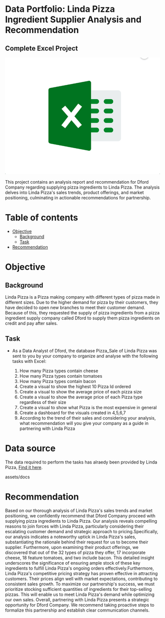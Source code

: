 # Data Portfolio: Linda Pizza Ingredient Supplier Analysis and Recommendation

## Complete Excel Project 

![excel_to_powerbi_animated-diagram](assets/images/excel-icons-animation.gif)

This project contains an analysis report and recommendation for Dford Company regarding supplying pizza ingredients to Linda Pizza. The analysis delves into Linda Pizza's sales trends, product offerings, and market positioning, culminating in actionable recommendations for partnership.

# Table of contents
- [Objective](#objective)
  - [Background](#background)
  - [Task](#task)
- [Recommendation](#recommendation)


# Objective

## Background 

Linda Pizza is a Pizza making company with different types of pizza made in different sizes.
Due to the higher demand for pizza by their customers, they have decided to open new 
branches to meet their customer demand. Because of this, they requested the supply of pizza 
ingredients from a pizza ingredient supply company called Dford to supply them pizza 
ingredients on credit and pay after sales.

## Task

* As a Data Analyst of Dford, the database Pizza_Sale of Linda Pizza was sent to you by your 
company to organize and analyse with the following tasks with Excel:

   1. How many Pizza types contain cheese
   2. How many Pizza types contain tomatoes
   3. How many Pizza types contain bacon
   4. Create a visual to show the highest 10 Pizza Id ordered
   5. Create a visual to show the average price of each pizza size
   6. Create a visual to show the average price of each Pizza type regardless of their size
   7. Create a visual to show what Pizza is the most expensive in general
   8. Create a dashboard for the visuals created in 4,5,6,7
   9. According to the trend of their sales and considering your analysis, what recommendation will you give your company as a guide in partnering with Linda Pizza
 
# Data source

The data required to perform the tasks has alraedy been provided by Linda Pizza, [Find it here](https://github.com/EthelChila01/Dford-Analysis/assets/docs).


assets/docs

# Recommendation
Based on our thorough analysis of Linda Pizza's sales trends and market positioning, we confidently recommend that Dford Company proceed with supplying pizza ingredients to Linda Pizza. Our analysis reveals compelling reasons to join forces with Linda Pizza, particularly considering their escalating customer demand and strategic approach to pricing.Specifically, our analysis indicates a noteworthy uptick in Linda Pizza's sales, substantiating the rationale behind their request for us to become their supplier. Furthermore, upon examining their product offerings, we discovered that out of the 32 types of pizza they offer, 17 incorporate cheese, 18 feature tomatoes, and two include bacon. This detailed insight underscores the significance of ensuring ample stock of these key ingredients to fulfill Linda Pizza's ongoing orders effectively.Furthermore, Linda Pizza's competitive pricing strategy has proven effective in attracting customers. Their prices align well with market expectations, contributing to consistent sales growth.
To maximize our partnership's success, we must prioritize stocking sufficient quantities of ingredients for their top-selling pizzas. This will enable us to meet Linda Pizza's demand while optimizing our own sales. Overall, partnering with Linda Pizza presents a strategic opportunity for Dford Company. We recommend taking proactive steps to formalize this partnership and establish clear communication channels.











